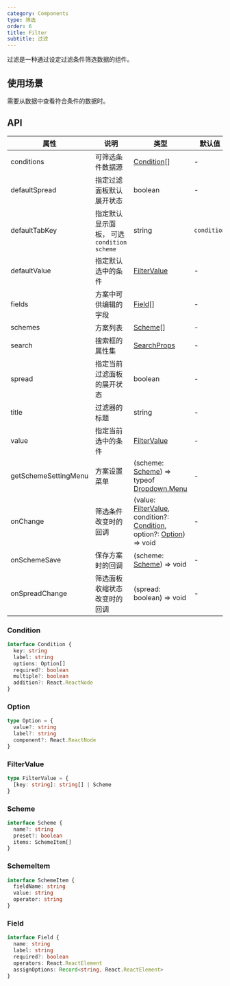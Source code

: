 ```yaml
---
category: Components
type: 筛选
order: 6
title: Filter
subtitle: 过滤
---
```


过滤是一种通过设定过滤条件筛选数据的组件。
## 使用场景

需要从数据中查看符合条件的数据时。

## API

| 属性 | 说明 | 类型 | 默认值 | 版本 |
| --- | --- | --- | --- | --- |
| conditions | 可筛选条件数据源 | [Condition](#Condition)[] | - | 1.0.0 |
| defaultSpread | 指定过滤面板默认展开状态 | boolean | - | 1.0.0 |
| defaultTabKey | 指定默认显示面板， 可选`condition` `scheme` | string | `condition` | 1.0.0 |
| defaultValue | 指定默认选中的条件 | [FilterValue](#FilterValue) | - | 1.0.0 |
| fields | 方案中可供编辑的字段 | [Field](#Field)[] | - | 1.0.0 |
| schemes | 方案列表 | [Scheme](#Scheme)[] | - | 1.0.0 |
| search | 搜索框的属性集 | [SearchProps](/components/search#API) | - | 1.0.0 |
| spread | 指定当前过滤面板的展开状态 | boolean | - | 1.0.0 |
| title | 过滤器的标题 | string | - | 1.0.0 |
| value | 指定当前选中的条件 | [FilterValue](#FilterValue) | - | 1.0.0 |
| getSchemeSettingMenu | 方案设置菜单 | (scheme: [Scheme](#Scheme)) => typeof [Dropdown.Menu](/components/dropdown#Dropdown.Menu) | - | 1.0.0 |
| onChange | 筛选条件改变时的回调 | (value: [FilterValue](#FilterValue), condition?: [Condition](#Condition), option?: [Option](#Option)) => void | - | 1.0.0 |
| onSchemeSave | 保存方案时的回调 | (scheme: [Scheme](#Scheme)) => void | - | 1.0.0 |
| onSpreadChange | 筛选面板收缩状态改变时的回调 | (spread: boolean) => void | - | 1.0.0 |

### Condition

```typescript
interface Condition {
  key: string
  label: string
  options: Option[]
  required?: boolean
  multiple?: boolean
  addition?: React.ReactNode
}
```

### Option

```typescript
type Option = {
  value?: string
  label?: string
  component?: React.ReactNode
}
```

### FilterValue

```typescript
type FilterValue = {
  [key: string]: string[] | Scheme
}
```

### Scheme

```typescript
interface Scheme {
  name?: string
  preset?: boolean
  items: SchemeItem[]
}
```

### SchemeItem

```typescript
interface SchemeItem {
  fieldName: string
  value: string
  operator: string
}
```

### Field

```typescript
interface Field {
  name: string
  label: string
  required?: boolean
  operators: React.ReactElement
  assignOptions: Record<string, React.ReactElement>
}
```
